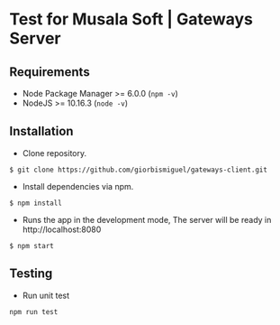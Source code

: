 # Test for Musala Soft | Gateways Server

## Requirements
- Node Package Manager >= 6.0.0 (`npm -v`)
- NodeJS >= 10.16.3 (`node -v`)



## Installation

- Clone repository.
```
$ git clone https://github.com/giorbismiguel/gateways-client.git
```

- Install dependencies via npm.
```
$ npm install
```

- Runs the app in the development mode, The server will be ready in http://localhost:8080
```
$ npm start
```

## Testing

- Run unit test
```
npm run test
```
